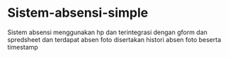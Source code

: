 # Sistem-absensi-simple
Sistem absensi menggunakan hp dan terintegrasi dengan gform dan spredsheet dan terdapat absen foto disertakan histori absen foto beserta timestamp 

